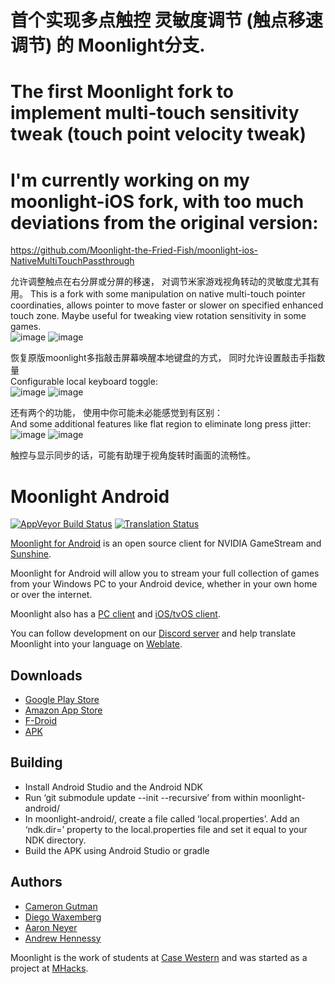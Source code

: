 # 首个实现多点触控 灵敏度调节 (触点移速调节) 的 Moonlight分支. <br>
# The first Moonlight fork to implement multi-touch sensitivity tweak (touch point velocity tweak)
# I'm currently working on my moonlight-iOS fork, with too much deviations from the original version:
https://github.com/Moonlight-the-Fried-Fish/moonlight-ios-NativeMultiTouchPassthrough


允许调整触点在右分屏或分屏的移速， 对调节米家游戏视角转动的灵敏度尤其有用。
This is a fork with some manipulation on native multi-touch pointer coordinaties, allows pointer to move faster or slower on specified enhanced touch zone.
Maybe useful for tweaking view rotation sensitivity in some games.
<br>
![image](https://github.com/TrueZhuangJia/moonlight-android-Enhanced-MultiTouch/assets/78474576/3bd8efeb-89ab-477d-b501-22f25cdb8fc6)
![image](https://github.com/TrueZhuangJia/moonlight-android-Enhanced-MultiTouch/assets/78474576/0d58b391-71ef-48be-82f8-6fef1649e2eb)


恢复原版moonlight多指敲击屏幕唤醒本地键盘的方式， 同时允许设置敲击手指数量 <br>
Configurable local keyboard toggle: <br>
![image](https://github.com/TrueZhuangJia/moonlight-android-Enhanced-MultiTouch/assets/78474576/416a2960-f0a7-4245-ac62-d8fb53ec4ca7)
![image](https://github.com/TrueZhuangJia/moonlight-android-Enhanced-MultiTouch/assets/78474576/a0edaf21-a174-448e-832c-da2d171cefea)


还有两个的功能， 使用中你可能未必能感觉到有区别：<br>
And some additional features like flat region to eliminate long press jitter:<br>
![image](https://github.com/TrueZhuangJia/moonlight-android-Enhanced-MultiTouch/assets/78474576/0594b3ef-e381-4efc-bc2b-db8f209db272)
![image](https://github.com/TrueZhuangJia/moonlight-android-Enhanced-MultiTouch/assets/78474576/98534adc-48ad-4433-8d7c-e60b88c13466)


触控与显示同步的话，可能有助理于视角旋转时画面的流畅性。


# Moonlight Android

[![AppVeyor Build Status](https://ci.appveyor.com/api/projects/status/232a8tadrrn8jv0k/branch/master?svg=true)](https://ci.appveyor.com/project/cgutman/moonlight-android/branch/master)
[![Translation Status](https://hosted.weblate.org/widgets/moonlight/-/moonlight-android/svg-badge.svg)](https://hosted.weblate.org/projects/moonlight/moonlight-android/)

[Moonlight for Android](https://moonlight-stream.org) is an open source client for NVIDIA GameStream and [Sunshine](https://github.com/LizardByte/Sunshine).

Moonlight for Android will allow you to stream your full collection of games from your Windows PC to your Android device,
whether in your own home or over the internet.

Moonlight also has a [PC client](https://github.com/moonlight-stream/moonlight-qt) and [iOS/tvOS client](https://github.com/moonlight-stream/moonlight-ios).

You can follow development on our [Discord server](https://moonlight-stream.org/discord) and help translate Moonlight into your language on [Weblate](https://hosted.weblate.org/projects/moonlight/moonlight-android/).

## Downloads
* [Google Play Store](https://play.google.com/store/apps/details?id=com.limelight)
* [Amazon App Store](https://www.amazon.com/gp/product/B00JK4MFN2)
* [F-Droid](https://f-droid.org/packages/com.limelight)
* [APK](https://github.com/moonlight-stream/moonlight-android/releases)

## Building
* Install Android Studio and the Android NDK
* Run ‘git submodule update --init --recursive’ from within moonlight-android/
* In moonlight-android/, create a file called ‘local.properties’. Add an ‘ndk.dir=’ property to the local.properties file and set it equal to your NDK directory.
* Build the APK using Android Studio or gradle

## Authors

* [Cameron Gutman](https://github.com/cgutman)  
* [Diego Waxemberg](https://github.com/dwaxemberg)  
* [Aaron Neyer](https://github.com/Aaronneyer)  
* [Andrew Hennessy](https://github.com/yetanothername)

Moonlight is the work of students at [Case Western](http://case.edu) and was
started as a project at [MHacks](http://mhacks.org).
